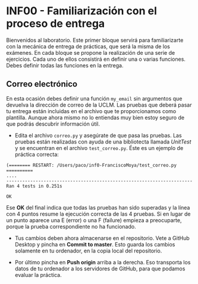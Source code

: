 # INF00 - Familiarización con el proceso de entrega

Bienvenidos al laboratorio. Este primer bloque servirá para familiarizarte con la mecánica de entrega de prácticas, que será la misma de los exámenes.  En cada bloque se propone la realización de una serie de ejercicios. Cada uno de ellos consistirá en definir una o varias funciones. Debes definir todas las funciones en la entrega.

## Correo electrónico

En esta ocasión debes definir una función `my_email` sin argumentos que devuelva la dirección de correo de la UCLM.  Las pruebas que deberá pasar tu entrega están incluidas en el archivo que te proporcionamos como plantilla. Aunque ahora mismo no lo entiendas muy bien estoy seguro de que podrás descubrir información útil.

* Edita el archivo `correo.py` y asegúrate de que pasa las pruebas.  Las pruebas están realizadas con ayuda de una bibliotecta llamada *UnitTest* y se encuentran en el archivo `test_correo.py`.  Éste es un ejemplo de práctica correcta:

```
(======== RESTART: /Users/paco/inf0-FranciscoMoya/test_correo.py ==========
....
----------------------------------------------------------------------
Ran 4 tests in 0.251s

OK
```

Ese **OK** del final indica que todas las pruebas han sido superadas y la línea con 4 puntos resume la ejecución correcta de las 4 pruebas.  Si en lugar de un punto aparece una E (error) o una F (failure) empieza a preocuparte, porque la prueba correspondiente no ha funcionado.

* Tus cambios deben ahora almacenarse en el repositorio.  Vete a GitHub Desktop y pincha en **Commit to master**.  Esto guarda los cambios solamente en tu ordenador, en la copia local del repositorio.

* Por último pincha en **Push origin** arriba a la derecha.  Eso transporta los datos de tu ordenador a los servidores de GitHub, para que podamos evaluar la práctica.
